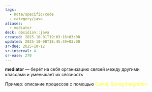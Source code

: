 ```yaml
---
tags:
  - note/specific/code
  - category/java
aliases:
  - mediator
deck: obsidian::java
created: 2025-10-01T19:03:16+03:00
updated: 2025-10-08T18:45:49+03:00
sr-due: 2025-10-12
sr-interval: 4
sr-ease: 270
---
```


**mediator**
—
берёт на себя организацию связей между другими классами и уменьшает их связность

Пример: описание процессов с помощью <font color="#ffff00">Camel, Spring Integration</font>
